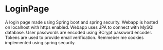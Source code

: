 # LoginPage
A login page made using Spring boot and spring security.
Webapp is hosted on localhost with https enabled.
Webapp uses JPA to connect with MySQl database.
User passwords are encoded using BCrypt password encoder.
Tokens are used to provide email verification.
Remmeber me cookies implemented using spring security.
